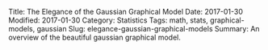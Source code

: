 Title: The Elegance of the Gaussian Graphical Model
Date: 2017-01-30
Modified: 2017-01-30
Category: Statistics
Tags: math, stats, graphical-models, gaussian
Slug: elegance-gaussian-graphical-models
Summary: An overview of the beautiful gaussian graphical model.


